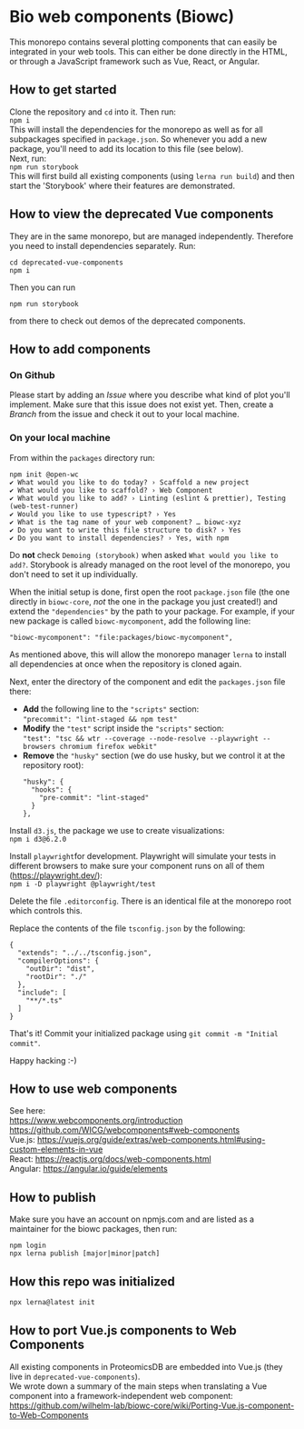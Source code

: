 # Bio web components (Biowc)

This monorepo contains several plotting components that can easily be integrated in your web tools. This can either be
done directly in the HTML, or through a JavaScript framework such as Vue, React, or Angular.

## How to get started

Clone the repository and `cd` into it. Then run:   
```npm i```  
This will install the dependencies for the monorepo as well as for all subpackages specified in `package.json`. So whenever you add a new package, you'll need to add its location to this file (see below).  
Next, run:  
```npm run storybook```  
This will first build all existing components (using `lerna run build`) and then start the 'Storybook' where their features are demonstrated.

## How to view the deprecated Vue components
They are in the same monorepo, but are managed independently. Therefore you need to install dependencies separately. Run:
```
cd deprecated-vue-components
npm i
```
Then you can run
```
npm run storybook  
```
from there to check out demos of the deprecated components. 

## How to add components

### On Github

Please start by adding an *Issue* where you describe what kind of plot you'll implement. Make sure that this issue does
not exist yet. Then, create a *Branch* from the issue and check it out to your local machine.

### On your local machine

From within the `packages` directory run:

```
npm init @open-wc
✔ What would you like to do today? › Scaffold a new project                                                                                                                                                                                                                               
✔ What would you like to scaffold? › Web Component                                                                                                                                                                                                                                        
✔ What would you like to add? › Linting (eslint & prettier), Testing (web-test-runner)                                                                                                                                                                            
✔ Would you like to use typescript? › Yes      
✔ What is the tag name of your web component? … biowc-xyz
✔ Do you want to write this file structure to disk? › Yes                                                                                    
✔ Do you want to install dependencies? › Yes, with npm      
```

Do **not** check `Demoing (storybook)` when asked `What would you like to add?`. Storybook is already managed on the root level of the monorepo, you don't need to set it up individually.

When the initial setup is done, first open the root `package.json` file (the one directly in `biowc-core`, *not* the one in the package you just created!) and extend the `"dependencies"` by the path to your package. For example, if your new package is called `biowc-mycomponent`, add the following line: 
```
"biowc-mycomponent": "file:packages/biowc-mycomponent",
```
As mentioned above, this will allow the monorepo manager `lerna` to install all dependencies at once when the repository is cloned again. 

Next, enter the directory of the component and edit the `packages.json` file there:

- **Add** the following line to the `"scripts"` section:  
  `"precommit": "lint-staged && npm test"`
- **Modify** the `"test"` script inside the `"scripts"` section:  
  `"test": "tsc && wtr --coverage --node-resolve --playwright --browsers chromium firefox webkit"`
- **Remove** the `"husky"` section (we do use husky, but we control it at the repository root):
  ```
  "husky": {
    "hooks": {
      "pre-commit": "lint-staged"
    }
  },
  ```

Install `d3.js`, the package we use to create visualizations:  
```npm i d3@6.2.0```

Install `playwright`for development.
Playwright will simulate your tests in different browsers to make sure your component runs on all of them
(https://playwright.dev/):  
```npm i -D playwright @playwright/test```

Delete the file `.editorconfig`. There is an identical file at the monorepo root which controls this.

Replace the contents of the file `tsconfig.json` by the following: 
```
{
  "extends": "../../tsconfig.json",
  "compilerOptions": {
    "outDir": "dist",
    "rootDir": "./"
  },
  "include": [
    "**/*.ts"
  ]
}

```


That's it! Commit your initialized package using `git commit -m "Initial commit"`.

Happy hacking :-)

## How to use web components
See here:  
https://www.webcomponents.org/introduction  
https://github.com/WICG/webcomponents#web-components  
Vue.js: https://vuejs.org/guide/extras/web-components.html#using-custom-elements-in-vue  
React: https://reactjs.org/docs/web-components.html  
Angular: https://angular.io/guide/elements  

## How to publish

Make sure you have an account on npmjs.com and are listed as a maintainer for the biowc packages, then run:

```
npm login
npx lerna publish [major|minor|patch]
```

## How this repo was initialized
  ```bash
  npx lerna@latest init
  ```

## How to port Vue.js components to Web Components
All existing components in ProteomicsDB are embedded into Vue.js (they live in `deprecated-vue-components`).  
We wrote down a summary of the main steps when translating a Vue component into a framework-independent web component: 
https://github.com/wilhelm-lab/biowc-core/wiki/Porting-Vue.js-component-to-Web-Components
